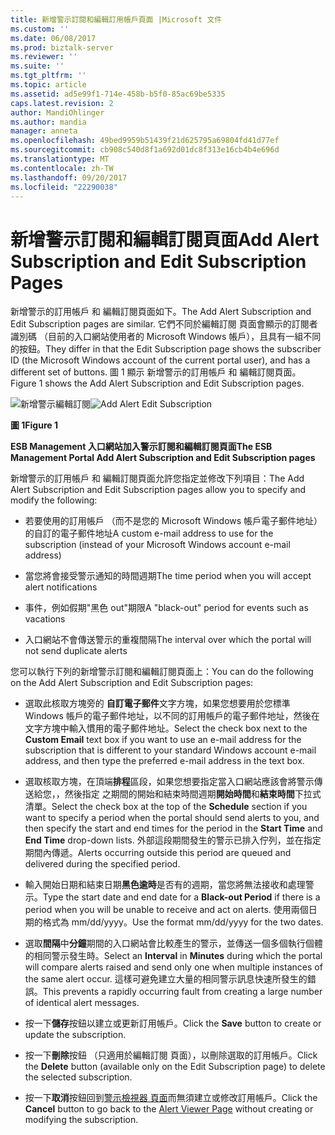```yaml
---
title: 新增警示訂閱和編輯訂用帳戶頁面 |Microsoft 文件
ms.custom: ''
ms.date: 06/08/2017
ms.prod: biztalk-server
ms.reviewer: ''
ms.suite: ''
ms.tgt_pltfrm: ''
ms.topic: article
ms.assetid: ad5e99f1-714e-458b-b5f0-85ac69be5335
caps.latest.revision: 2
author: MandiOhlinger
ms.author: mandia
manager: anneta
ms.openlocfilehash: 49bed9959b51439f21d625795a69804fd41d77ef
ms.sourcegitcommit: cb908c540d8f1a692d01dc8f313e16cb4b4e696d
ms.translationtype: MT
ms.contentlocale: zh-TW
ms.lasthandoff: 09/20/2017
ms.locfileid: "22290038"
---
```

# <a name="add-alert-subscription-and-edit-subscription-pages"></a><span data-ttu-id="e14bc-102">新增警示訂閱和編輯訂閱頁面</span><span class="sxs-lookup"><span data-stu-id="e14bc-102">Add Alert Subscription and Edit Subscription Pages</span></span>
<span data-ttu-id="e14bc-103">新增警示的訂用帳戶 和 編輯訂閱頁面如下。</span><span class="sxs-lookup"><span data-stu-id="e14bc-103">The Add Alert Subscription and Edit Subscription pages are similar.</span></span> <span data-ttu-id="e14bc-104">它們不同於編輯訂閱 頁面會顯示的訂閱者識別碼 （目前的入口網站使用者的 Microsoft Windows 帳戶），且具有一組不同的按鈕。</span><span class="sxs-lookup"><span data-stu-id="e14bc-104">They differ in that the Edit Subscription page shows the subscriber ID (the Microsoft Windows account of the current portal user), and has a different set of buttons.</span></span> <span data-ttu-id="e14bc-105">圖 1 顯示 新增警示的訂用帳戶 和 編輯訂閱頁面。</span><span class="sxs-lookup"><span data-stu-id="e14bc-105">Figure 1 shows the Add Alert Subscription and Edit Subscription pages.</span></span>  
  
 <span data-ttu-id="e14bc-106">![新增警示編輯訂閱](../esb-toolkit/media/ch8-addalerteditsubscription.gif "Ch8 AddAlertEditSubscription")</span><span class="sxs-lookup"><span data-stu-id="e14bc-106">![Add Alert Edit Subscription](../esb-toolkit/media/ch8-addalerteditsubscription.gif "Ch8-AddAlertEditSubscription")</span></span>  
  
 <span data-ttu-id="e14bc-107">**圖 1**</span><span class="sxs-lookup"><span data-stu-id="e14bc-107">**Figure 1**</span></span>  
  
 <span data-ttu-id="e14bc-108">**ESB Management 入口網站加入警示訂閱和編輯訂閱頁面**</span><span class="sxs-lookup"><span data-stu-id="e14bc-108">**The ESB Management Portal Add Alert Subscription and Edit Subscription pages**</span></span>  
  
 <span data-ttu-id="e14bc-109">新增警示的訂用帳戶 和 編輯訂閱頁面允許您指定並修改下列項目：</span><span class="sxs-lookup"><span data-stu-id="e14bc-109">The Add Alert Subscription and Edit Subscription pages allow you to specify and modify the following:</span></span>  
  
-   <span data-ttu-id="e14bc-110">若要使用的訂用帳戶 （而不是您的 Microsoft Windows 帳戶電子郵件地址） 的自訂的電子郵件地址</span><span class="sxs-lookup"><span data-stu-id="e14bc-110">A custom e-mail address to use for the subscription (instead of your Microsoft Windows account e-mail address)</span></span>  
  
-   <span data-ttu-id="e14bc-111">當您將會接受警示通知的時間週期</span><span class="sxs-lookup"><span data-stu-id="e14bc-111">The time period when you will accept alert notifications</span></span>  
  
-   <span data-ttu-id="e14bc-112">事件，例如假期"黑色 out"期限</span><span class="sxs-lookup"><span data-stu-id="e14bc-112">A "black-out" period for events such as vacations</span></span>  
  
-   <span data-ttu-id="e14bc-113">入口網站不會傳送警示的重複間隔</span><span class="sxs-lookup"><span data-stu-id="e14bc-113">The interval over which the portal will not send duplicate alerts</span></span>  
  
 <span data-ttu-id="e14bc-114">您可以執行下列的新增警示訂閱和編輯訂閱頁面上：</span><span class="sxs-lookup"><span data-stu-id="e14bc-114">You can do the following on the Add Alert Subscription and Edit Subscription pages:</span></span>  
  
-   <span data-ttu-id="e14bc-115">選取此核取方塊旁的 **自訂電子郵件**文字方塊，如果您想要用於您標準 Windows 帳戶的電子郵件地址，以不同的訂用帳戶的電子郵件地址，然後在文字方塊中輸入慣用的電子郵件地址。</span><span class="sxs-lookup"><span data-stu-id="e14bc-115">Select the check box next to the **Custom Email** text box if you want to use an e-mail address for the subscription that is different to your standard Windows account e-mail address, and then type the preferred e-mail address in the text box.</span></span>  
  
-   <span data-ttu-id="e14bc-116">選取核取方塊，在頂端**排程**區段，如果您想要指定當入口網站應該會將警示傳送給您，，然後指定 之期間的開始和結束時間週期**開始時間**和**結束時間**下拉式清單。</span><span class="sxs-lookup"><span data-stu-id="e14bc-116">Select the check box at the top of the **Schedule** section if you want to specify a period when the portal should send alerts to you, and then specify the start and end times for the period in the **Start Time** and **End Time** drop-down lists.</span></span> <span data-ttu-id="e14bc-117">外部這段期間發生的警示已排入佇列，並在指定期間內傳遞。</span><span class="sxs-lookup"><span data-stu-id="e14bc-117">Alerts occurring outside this period are queued and delivered during the specified period.</span></span>  
  
-   <span data-ttu-id="e14bc-118">輸入開始日期和結束日期**黑色逾時**是否有的週期，當您將無法接收和處理警示。</span><span class="sxs-lookup"><span data-stu-id="e14bc-118">Type the start date and end date for a **Black-out Period** if there is a period when you will be unable to receive and act on alerts.</span></span> <span data-ttu-id="e14bc-119">使用兩個日期的格式為 mm/dd/yyyy。</span><span class="sxs-lookup"><span data-stu-id="e14bc-119">Use the format mm/dd/yyyy for the two dates.</span></span>  
  
-   <span data-ttu-id="e14bc-120">選取**間隔**中**分鐘**期間的入口網站會比較產生的警示，並傳送一個多個執行個體的相同警示發生時。</span><span class="sxs-lookup"><span data-stu-id="e14bc-120">Select an **Interval** in **Minutes** during which the portal will compare alerts raised and send only one when multiple instances of the same alert occur.</span></span> <span data-ttu-id="e14bc-121">這樣可避免建立大量的相同警示訊息快速所發生的錯誤。</span><span class="sxs-lookup"><span data-stu-id="e14bc-121">This prevents a rapidly occurring fault from creating a large number of identical alert messages.</span></span>  
  
-   <span data-ttu-id="e14bc-122">按一下**儲存**按鈕以建立或更新訂用帳戶。</span><span class="sxs-lookup"><span data-stu-id="e14bc-122">Click the **Save** button to create or update the subscription.</span></span>  
  
-   <span data-ttu-id="e14bc-123">按一下**刪除**按鈕 （只適用於編輯訂閱 頁面），以刪除選取的訂用帳戶。</span><span class="sxs-lookup"><span data-stu-id="e14bc-123">Click the **Delete** button (available only on the Edit Subscription page) to delete the selected subscription.</span></span>  
  
-   <span data-ttu-id="e14bc-124">按一下**取消**按鈕回到[警示檢視器 頁面](../esb-toolkit/alert-viewer-page.md)而無須建立或修改訂用帳戶。</span><span class="sxs-lookup"><span data-stu-id="e14bc-124">Click the **Cancel** button to go back to the [Alert Viewer Page](../esb-toolkit/alert-viewer-page.md) without creating or modifying the subscription.</span></span>